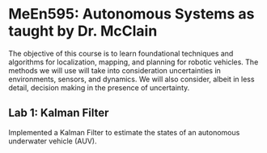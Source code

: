 # MeEn595: Autonomous Systems as taught by Dr. McClain
The objective of this course is to learn foundational techniques and algorithms for localization, mapping, and planning for robotic vehicles. The methods we will use will take into consideration uncertainties in environments, sensors, and dynamics. We will also consider, albeit in less detail, decision making in the presence of uncertainty.

## Lab 1: Kalman Filter
Implemented a Kalman Filter to estimate the states of an autonomous underwater vehicle (AUV).

